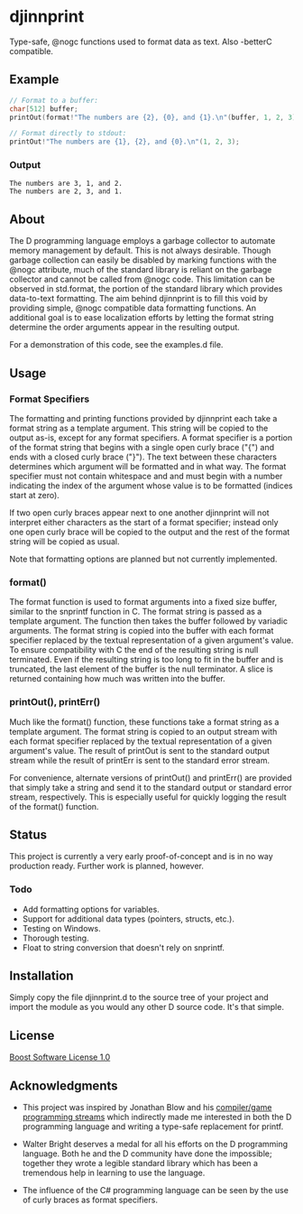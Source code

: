 # djinnprint

Type-safe, @nogc functions used to format data as text. Also -betterC compatible.

## Example

```D    
// Format to a buffer:
char[512] buffer;
printOut(format!"The numbers are {2}, {0}, and {1}.\n"(buffer, 1, 2, 3));

// Format directly to stdout:
printOut!"The numbers are {1}, {2}, and {0}.\n"(1, 2, 3);
```

### Output

```
The numbers are 3, 1, and 2.
The numbers are 2, 3, and 1.
```

## About

The D programming language employs a garbage collector to automate memory management by default. This is not always desirable. Though garbage collection can easily be disabled by marking functions with the @nogc attribute, much of the standard library is reliant on the garbage collector and cannot be called from @nogc code. This limitation can be observed in std.format, the portion of the standard library which provides data-to-text formatting. The aim behind djinnprint is to fill this void by providing simple, @nogc compatible data formatting functions. An additional goal is to ease localization efforts by letting the format string determine the order arguments appear in the resulting output.

For a demonstration of this code, see the examples.d file.

## Usage

### Format Specifiers

The formatting and printing functions provided by djinnprint each take a format string as a template argument. This string will be copied to the output as-is, except for any format specifiers. A format specifier is a portion of the format string that begins with a single open curly brace ("{") and ends with a closed curly brace ("}"). The text between these characters determines which argument will be formatted and in what way. The format specifier must not contain whitespace and and must begin with a number indicating the index of the argument whose value is to be formatted (indices start at zero). 

If two open curly braces appear next to one another djinnprint will not interpret either characters as the start of a format specifier; instead only one open curly brace will be copied to the output and the rest of the format string will be copied as usual.

Note that formatting options are planned but not currently implemented.

### format()

The format function is used to format arguments into a fixed size buffer, similar to the snprintf function in C. The format string is passed as a template argument. The function then takes the buffer followed by variadic arguments. The format string is copied into the buffer with each format specifier replaced by the textual representation of a given argument's value. To ensure compatibility with C the end of the resulting string is null terminated. Even if the resulting string is too long to fit in the buffer and is truncated, the last element of the buffer is the null terminator. A slice is returned containing how much was written into the buffer.

### printOut(), printErr()

Much like the format() function, these functions take a format string as a template argument. The format string is copied to an output stream with each format specifier replaced by the textual representation of a given argument's value. The result of printOut is sent to the standard output stream while the result of printErr is sent to the standard error stream.

For convenience, alternate versions of printOut() and printErr() are provided that simply take a string and send it to the standard output or standard error stream, respectively. This is especially useful for quickly logging the result of the format() function.

## Status

This project is currently a very early proof-of-concept and is in no way production ready. Further work is planned, however.

### Todo

* Add formatting options for variables.
* Support for additional data types (pointers, structs, etc.).
* Testing on Windows.
* Thorough testing.
* Float to string conversion that doesn't rely on snprintf.

## Installation

Simply copy the file djinnprint.d to the source tree of your project and import the module as you would any other D source code. It's that simple.

## License

[Boost Software License 1.0](https://www.boost.org/LICENSE_1_0.txt)

## Acknowledgments

* This project was inspired by Jonathan Blow and his [compiler/game programming streams](https://www.youtube.com/user/jblow888/videos) which indirectly made me interested in both the D programming language and writing a type-safe replacement for printf.

* Walter Bright deserves a medal for all his efforts on the D programming language. Both he and the D community have done the impossible; together they wrote a legible standard library which has been a tremendous help in learning to use the language.

* The influence of the C# programming language can be seen by the use of curly braces as format specifiers.